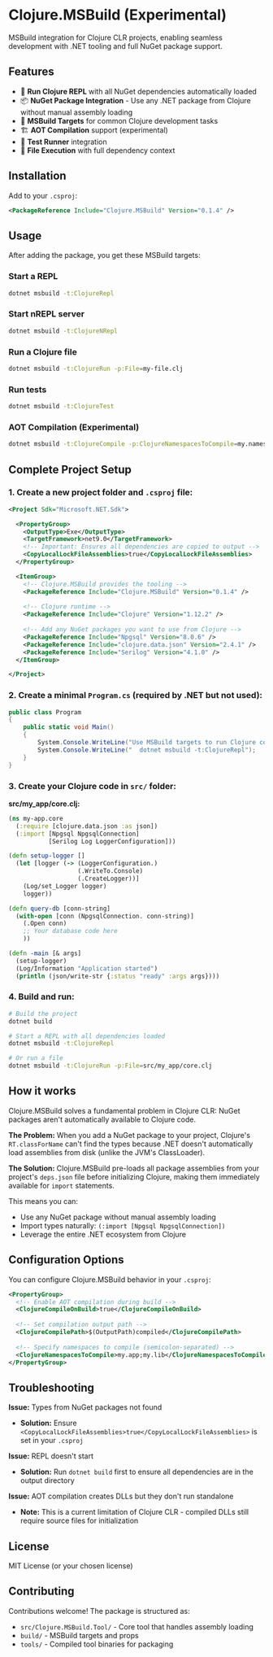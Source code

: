 # Clojure.MSBuild (Experimental)

MSBuild integration for Clojure CLR projects, enabling seamless development with .NET tooling and full NuGet package support.

## Features

- 🚀 **Run Clojure REPL** with all NuGet dependencies automatically loaded
- 📦 **NuGet Package Integration** - Use any .NET package from Clojure without manual assembly loading  
- 🔧 **MSBuild Targets** for common Clojure development tasks
- 🏗️ **AOT Compilation** support (experimental)
- 🧪 **Test Runner** integration
- 📜 **File Execution** with full dependency context

## Installation

Add to your `.csproj`:

```xml
<PackageReference Include="Clojure.MSBuild" Version="0.1.4" />
```

## Usage

After adding the package, you get these MSBuild targets:

### Start a REPL
```bash
dotnet msbuild -t:ClojureRepl
```

### Start nREPL server
```bash
dotnet msbuild -t:ClojureNRepl
```

### Run a Clojure file
```bash
dotnet msbuild -t:ClojureRun -p:File=my-file.clj
```

### Run tests
```bash
dotnet msbuild -t:ClojureTest
```

### AOT Compilation (Experimental)
```bash
dotnet msbuild -t:ClojureCompile -p:ClojureNamespacesToCompile=my.namespace
```

## Complete Project Setup

### 1. Create a new project folder and `.csproj` file:

```xml
<Project Sdk="Microsoft.NET.Sdk">

  <PropertyGroup>
    <OutputType>Exe</OutputType>
    <TargetFramework>net9.0</TargetFramework>
    <!-- Important: Ensures all dependencies are copied to output -->
    <CopyLocalLockFileAssemblies>true</CopyLocalLockFileAssemblies>
  </PropertyGroup>

  <ItemGroup>
    <!-- Clojure.MSBuild provides the tooling -->
    <PackageReference Include="Clojure.MSBuild" Version="0.1.4" />
    
    <!-- Clojure runtime -->
    <PackageReference Include="Clojure" Version="1.12.2" />
    
    <!-- Add any NuGet packages you want to use from Clojure -->
    <PackageReference Include="Npgsql" Version="8.0.6" />
    <PackageReference Include="clojure.data.json" Version="2.4.1" />
    <PackageReference Include="Serilog" Version="4.1.0" />
  </ItemGroup>

</Project>
```

### 2. Create a minimal `Program.cs` (required by .NET but not used):

```csharp
public class Program 
{
    public static void Main() 
    {
        System.Console.WriteLine("Use MSBuild targets to run Clojure code:");
        System.Console.WriteLine("  dotnet msbuild -t:ClojureRepl");
    }
}
```

### 3. Create your Clojure code in `src/` folder:

**src/my_app/core.clj:**
```clojure
(ns my-app.core
  (:require [clojure.data.json :as json])
  (:import [Npgsql NpgsqlConnection]
           [Serilog Log LoggerConfiguration]))

(defn setup-logger []
  (let [logger (-> (LoggerConfiguration.)
                   (.WriteTo.Console)
                   (.CreateLogger))]
    (Log/set_Logger logger)
    logger))

(defn query-db [conn-string]
  (with-open [conn (NpgsqlConnection. conn-string)]
    (.Open conn)
    ;; Your database code here
    ))

(defn -main [& args]
  (setup-logger)
  (Log/Information "Application started")
  (println (json/write-str {:status "ready" :args args})))
```

### 4. Build and run:

```bash
# Build the project
dotnet build

# Start a REPL with all dependencies loaded
dotnet msbuild -t:ClojureRepl

# Or run a file
dotnet msbuild -t:ClojureRun -p:File=src/my_app/core.clj
```

## How it works

Clojure.MSBuild solves a fundamental problem in Clojure CLR: NuGet packages aren't automatically available to Clojure code.

**The Problem:** When you add a NuGet package to your project, Clojure's `RT.classForName` can't find the types because .NET doesn't automatically load assemblies from disk (unlike the JVM's ClassLoader).

**The Solution:** Clojure.MSBuild pre-loads all package assemblies from your project's `deps.json` file before initializing Clojure, making them immediately available for `import` statements.

This means you can:
- Use any NuGet package without manual assembly loading
- Import types naturally: `(:import [Npgsql NpgsqlConnection])`
- Leverage the entire .NET ecosystem from Clojure

## Configuration Options

You can configure Clojure.MSBuild behavior in your `.csproj`:

```xml
<PropertyGroup>
  <!-- Enable AOT compilation during build -->
  <ClojureCompileOnBuild>true</ClojureCompileOnBuild>
  
  <!-- Set compilation output path -->
  <ClojureCompilePath>$(OutputPath)compiled</ClojureCompilePath>
  
  <!-- Specify namespaces to compile (semicolon-separated) -->
  <ClojureNamespacesToCompile>my.app;my.lib</ClojureNamespacesToCompile>
</PropertyGroup>
```

## Troubleshooting

**Issue:** Types from NuGet packages not found
- **Solution:** Ensure `<CopyLocalLockFileAssemblies>true</CopyLocalLockFileAssemblies>` is set in your `.csproj`

**Issue:** REPL doesn't start
- **Solution:** Run `dotnet build` first to ensure all dependencies are in the output directory

**Issue:** AOT compilation creates DLLs but they don't run standalone
- **Note:** This is a current limitation of Clojure CLR - compiled DLLs still require source files for initialization

## License

MIT License (or your chosen license)

## Contributing

Contributions welcome! The package is structured as:
- `src/Clojure.MSBuild.Tool/` - Core tool that handles assembly loading
- `build/` - MSBuild targets and props
- `tools/` - Compiled tool binaries for packaging
